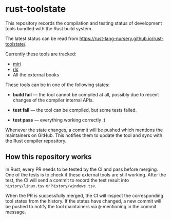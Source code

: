 rust-toolstate
==============

This repository records the compilation and testing status of development tools
bundled with the Rust build system.

The latest status can be read from https://rust-lang-nursery.github.io/rust-toolstate/.

Currently these tools are tracked:

* [miri](https://github.com/rust-lang/miri)
* [rls](https://github.com/rust-lang/rls)
* All the external books

These tools can be in one of the following states:

* **build fail** — the tool cannot be compiled at all, possibly due to recent
    changes of the compiler internal APIs.

* **test fail** — the tool can be compiled, but some tests failed.

* **test pass** — everything working correctly :)

Whenever the state changes, a commit will be pushed which mentions the maintainers on GitHub. This
notifies them to update the tool and sync with the Rust compiler repository.

How this repository works
-------------------------

In Rust, every PR needs to be tested by the CI and pass before merging. One of the tests is to check
if these external tools are still working. After the test, the CI will send a commit to record the
test result into `history/linux.tsv` or `history/windows.tsv`.

When the PR is successfully merged, the CI will inspect the corresponding tool states from the
history. If the states have changed, a new commit will be pushed to notify the tool maintainers via
`@`-mentioning in the commit message.
